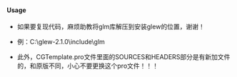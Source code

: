 #### Usage

- 如果要复现代码，麻烦助教将glm库解压到安装glew的位置，谢谢！
- 例：C:\glew-2.1.0\include\glm

- 此外，CGTemplate.pro文件里面的SOURCES和HEADERS部分是有新加文件的，和原版不同，小心不要更换这个pro文件！！！

